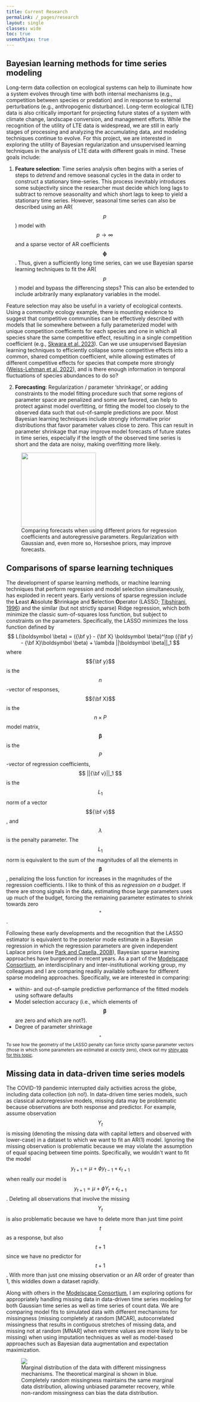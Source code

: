 ```yaml
---
title: Current Research
permalink: /_pages/research
layout: single
classes: wide
toc: true
usemathjax: true
---
```


## Bayesian learning methods for time series modeling

Long-term data collection on ecological systems can help to illuminate how a system evolves through time with both internal mechanisms (e.g., competition between species or predation) and in response to external perturbations (e.g., anthropogenic disturbance). Long-term ecological (LTE) data is also critically important for projecting future states of a system with climate change, landscape conversion, and management efforts. While the recognition of the utility of LTE data is widespread, we are still in early stages of processing and analyzing the accumulating data, and modeling techniques continue to evolve. For this project, we are interested in exploring the utility of Bayesian regularization and unsupervised learning techniques in the analysis of LTE data with different goals in mind. These goals include:

  1. **Feature selection**: Time series analysis often begins with a series of steps to *detrend* and remove seasonal cycles in the data in order to construct a stationary time-series. This process inevitably introduces some subjectivity since the researcher must decide which long lags to subtract to remove seasonality and which short lags to keep to yield a stationary time series. However, seasonal time series can also be described using an AR($$p$$) model with $$p \to \infty$$ and a sparse vector of AR coefficients $$\boldsymbol \phi$$. Thus, given a sufficiently long time series, can we use Bayesian sparse learning techniques to fit the AR($$p$$) model and bypass the differencing steps? This can also be extended to include arbitrarily many explanatory variables in the model.
  
  Feature selection may also be useful in a variety of ecological contexts. Using a community ecology example, there is mounting evidence to suggest that competitive communities can be effectively described with models that lie somewhere between a fully parameterized model with unique competition coefficients for each species and one in which all species share the same competitive effect, resulting in a single competition coefficient (e.g., [Skwara et al. 2023](https://doi.org/10.1111/2041-210X.14028)). Can we use unsupervised Bayesian learning techniques to efficiently collapse some competitive effects into a common, shared competition coefficient, while allowing estimates of different competitive effects for species that compete more strongly ([Weiss-Lehman et al. 2022](https://doi.org/10.1111/ele.13977)), and is there enough information in temporal fluctuations of species abundances to do so?
  
  2. **Forecasting**: Regularization / parameter ‘shrinkage’, or adding constraints to the model fitting procedure such that some regions of parameter space are penalized and some are favored, can help to protect against model overfitting, or fitting the model too closely to the observed data such that out-of-sample predictions are poor. Most Bayesian learning techniques include strongly informative prior distributions that favor parameter values close to zero. This can result in parameter shrinkage that may improve model forecasts of future states in time series, especially if the length of the observed time series is short and the data are noisy, making overfitting more likely.
  
<figure>
  <img src="/assets/images/figures/research/forecast_comparson_AR-p.png" height=200>
  <figcaption> Comparing forecasts when using different priors for regression coefficients and autoregressive parameters. Regularization with Gaussian and, even more so, Horseshoe priors, may improve forecasts.
  </figcaption>
</figure>
  
## Comparisons of sparse learning techniques
  
The development of sparse learning methods, or machine learning techniques that perform regression and model selection simultaneously, has exploded in recent years. Early versions of sparse regression include the **L**east **A**bsolute **S**hrinkage and **S**election **O**perator (LASSO; [Tibshirani, 1996](https://www.jstor.org/stable/2346178)) and the similar (but not strictly sparse) Ridge regression, which both minimize the classic sum-of-squares loss function, but subject to constraints on the parameters. Specifically, the LASSO minimizes the loss function defined by
$$
L(\boldsymbol \beta) = ({\bf y} - {\bf X} \boldsymbol \beta)^\top ({\bf y} - {\bf X}\boldsymbol \beta) + \lambda ||\boldsymbol \beta||_1
$$
where $${\bf y}$$ is the $$n$$-vector of responses, $${\bf X}$$ is the $$n \times P$$ model matrix, $$\boldsymbol \beta$$ is the $$P$$-vector of regression coefficients, $$ ||{\bf v}||_1 $$ is the $$L_1$$ norm of a vector $${\bf v}$$, and $$\lambda$$ is the penalty parameter. The $$L_1$$ norm is equivalent to the sum of the magnitudes of all the elements in $$\boldsymbol \beta$$, penalizing the loss function for increases in the magnitudes of the regression coefficients. I like to think of this as *regression on a budget*. If there are strong signals in the data, estimating those large parameters uses up much of the budget, forcing the remaining parameter estimates to shrink towards zero$$^*$$. 

Following these early developments and the recognition that the LASSO estimator is equivalent to the posterior mode estimate in a Bayesian regression in which the regression parameters are given independent Laplace priors (see [Park and Casella, 2008](https://doi.org/10.1198/016214508000000337)), Bayesian sparse learning approaches have burgeoned in recent years. As a part of the [Modelscape Consortium](https://microcollaborative.atlassian.net/wiki/spaces/MP/overview), an interdisciplinary and inter-institutional working group, my colleagues and I are comparing readily available software for different sparse modeling approaches. Specifically, we are interested in comparing:

  - within- and out-of-sample predictive performance of the fitted models using software defaults
  - Model selection accuracy (i.e., which elements of $$\boldsymbol \beta$$ are zero and which are not?).
  - Degree of parameter shrinkage

<small>$$^*$$To see how the geometry of the LASSO penalty can force strictly sparse parameter vectors (those in which some parameters are estimated at *exactly* zero), check out my [shiny app for this topic](https://dusty-gannon.shinyapps.io/Geometry-of-LASSO-and-Ridge-regression/).</small>

## Missing data in data-driven time series models

The COVID-19 pandemic interrupted daily activities across the globe, including data collection (oh no!). In data-driven time series models, such as classical autoregressive models, missing data may be problematic because observations are both response and predictor. For example, assume observation $$Y_t$$ is missing (denoting the missing data with capital letters and observed with lower-case) in a dataset to which we want to fit an AR(1) model. Ignoring the missing observation is problematic because we may violate the assumption of equal spacing between time points. Specifically, we wouldn't want to fit the model $$y_{t+1} = \mu + \phi y_{t - 1} + \epsilon_{t + 1}$$ when really our model is $$y_{t + 1} = \mu + \phi Y_{t} + \epsilon_{t + 1}$$. Deleting all observations that involve the missing $$Y_t$$ is also problematic because we have to delete more than just time point $$t$$ as a response, but also $$t + 1$$ since we have no predictor for $$t + 1$$. With more than just one missing observation or an AR order of greater than 1, this widdles down a dataset rapidly.

Along with others in the [Modelscape Consortium](https://microcollaborative.atlassian.net/wiki/spaces/MP/overview), I am exploring options for appropriately handling missing data in data-driven time series modeling for both Gaussian time series as well as time series of count data. We are comparing model fits to simulated data with different mechanisms for missingness (missing completely at random [MCAR], autocorrelated missingness that results in contiguous stretches of missing data, and missing not at random [MNAR] when extreme values are more likely to be missing) when using imputation techniques as well as model-based approaches such as Bayesian data augmentation and expectation maximization. 

<figure>
  <img src="/assets/images/figures/research/missing_eff_on_marginals.png">
  <figcaption> Marginal distribution of the data with different missingness mechanisms. The theoretical marginal is shown in blue. Completely random missingness maintains the same marginal data distribution, allowing unbiased parameter recovery, while non-random missingness can bias the data distribution. </figcaption>
</figure>












